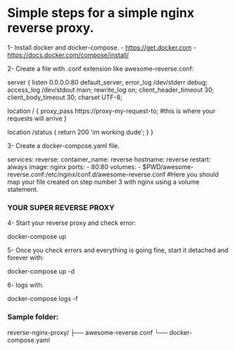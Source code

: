 # Simple steps for a simple nginx reverse proxy.

1- Install docker and docker-compose.
    - https://get.docker.com
    - https://docs.docker.com/compose/install/

2- Create a file with .conf extension like awesome-reverse.conf:

server  {
listen 0.0.0.0:80 default_server;
error_log  /dev/stderr debug;
access_log  /dev/stdout main;
rewrite_log on;
client_header_timeout  30;
client_body_timeout  30;
charset  UTF-8;

location / {
proxy_pass https://proxy-my-request-to; #this is where your requests will arrive
}

location /status {
return 200 'im working dude';
}
}

3- Create a docker-compose.yaml file.

services:
  reverse:
    container_name: reverse
    hostname: reverse
    restart: always
    image: nginx
    ports:
      - 80:80
    volumes:
      - $PWD/awesome-reverse.conf:/etc/nginx/conf.d/awesome-reverse.conf #Here you should map your file created on step number 3 with nginx using a volume statement.


### YOUR SUPER REVERSE PROXY

4- Start your reverse proxy and check error:

docker-compose up

5- Once you check errors and everything is going fine, start it detached and forever with:

docker-compose up -d

6- logs with.

docker-compose logs -f

### Sample folder:

reverse-nginx-proxy/
├── awesome-reverse.conf
└── docker-compose.yaml